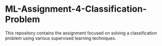 # ML-Assignment-4-Classification-Problem
This repository contains the assignment focused on solving a classification problem using various supervised learning techniques.
